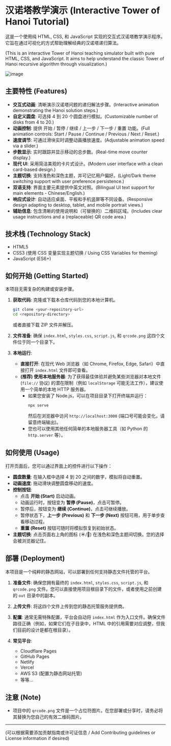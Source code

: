 # 汉诺塔教学演示 (Interactive Tower of Hanoi Tutorial)

这是一个使用纯 HTML, CSS, 和 JavaScript 实现的交互式汉诺塔教学演示程序。它旨在通过可视化的方式帮助理解经典的汉诺塔递归算法。

(This is an interactive Tower of Hanoi teaching simulator built with pure HTML, CSS, and JavaScript. It aims to help understand the classic Tower of Hanoi recursive algorithm through visualization.)

![image](https://github.com/user-attachments/assets/86616fc3-3b5d-476c-8226-609315bdab06)


## 主要特性 (Features)

*   **交互式动画**: 清晰演示汉诺塔问题的递归解法步骤。(Interactive animation demonstrating the Hanoi solution steps.)
*   **自定义圆盘**: 可选择 4 到 20 个圆盘进行模拟。(Customizable number of disks from 4 to 20.)
*   **动画控制**: 提供 开始 / 暂停 / 继续 / 上一步 / 下一步 / 重置 功能。(Full animation controls: Start / Pause / Continue / Previous / Next / Reset.)
*   **速度调节**: 可通过滑块实时调整动画播放速度。(Adjustable animation speed via a slider.)
*   **步数显示**: 实时跟踪并显示移动的总步数。(Real-time move counter display.)
*   **现代 UI**: 采用简洁美观的卡片式设计。(Modern user interface with a clean card-based design.)
*   **主题切换**: 支持浅色和深色主题，并可记忆用户偏好。(Light/Dark theme switching support with user preference persistence.)
*   **双语支持**: 界面主要元素提供中英文对照。(Bilingual UI text support for main elements - Chinese/English.)
*   **响应式设计**: 自动适应桌面、平板和手机竖屏等不同设备。(Responsive design adapting to desktop, tablet, and mobile portrait views.)
*   **辅助信息**: 包含清晰的使用说明和（可替换的）二维码区域。(Includes clear usage instructions and a (replaceable) QR code area.)

## 技术栈 (Technology Stack)

*   HTML5
*   CSS3 (使用 CSS 变量实现主题切换 / Using CSS Variables for theming)
*   JavaScript (ES6+)

## 如何开始 (Getting Started)

本项目无需复杂的构建或安装步骤。

1.  **获取代码**: 克隆或下载本仓库代码到您的本地计算机。
    ```bash
    git clone <your-repository-url>
    cd <repository-directory>
    ```
    或者直接下载 ZIP 文件并解压。

2.  **文件准备**: 确保 `index.html`, `styles.css`, `script.js`, 和 `qrcode.png` 这四个文件位于同一个目录下。

3.  **本地运行**:
    *   **直接打开**: 在现代 Web 浏览器（如 Chrome, Firefox, Edge, Safari）中直接打开 `index.html` 文件即可查看。
    *   **(推荐) 使用本地服务器**: 为了获得最佳体验并避免某些浏览器对本地文件 (`file://` 协议) 的潜在限制（例如 `localStorage` 可能无法工作），建议使用一个简单的本地 HTTP 服务器。
        *   如果您安装了 Node.js，可以在项目目录下打开终端并运行：
            ```bash
            npx serve
            ```
            然后在浏览器中访问 `http://localhost:3000` (端口号可能会变化，请留意终端输出)。
        *   您也可以使用其他任何简单的本地服务器工具（如 Python 的 `http.server` 等）。

## 如何使用 (Usage)

打开页面后，您可以通过界面上的控件进行以下操作：

*   **圆盘数量**: 在输入框中选择 4 到 20 之间的数字，模拟将自动重置。
*   **动画速度**: 拖动滑块调整圆盘移动的速度。
*   **控制按钮**:
    *   点击 **开始 (Start)** 启动动画。
    *   动画运行时，按钮变为 **暂停 (Pause)**，点击可暂停。
    *   暂停后，按钮变为 **继续 (Continue)**，点击可继续播放。
    *   暂停状态下，**上一步 (Previous)** 和 **下一步 (Next)** 按钮可用，用于单步查看移动过程。
    *   **重置 (Reset)** 按钮可随时将模拟恢复到初始状态。
*   **主题切换**: 点击页面右上角的图标 (☀️/🌙) 在浅色和深色主题间切换。您的选择会被浏览器记住。

## 部署 (Deployment)

本项目是一个纯粹的静态网站，可以部署到任何支持静态文件托管的平台。

1.  **准备文件**: 确保您拥有最终的 `index.html`, `styles.css`, `script.js`, 和 `qrcode.png` 文件。您可以直接使用项目根目录下的文件，或者使用之前创建的 `out` 目录中的副本。

2.  **上传文件**: 将这四个文件上传到您的静态托管服务提供商。

3.  **配置**: 通常无需特殊配置，平台会自动将 `index.html` 作为入口文件。确保文件路径正确（例如，如果它们在子目录中，HTML 中的引用需要对应调整，但我们目前的设计是都在根目录）。

4.  **常见平台**:
    *   Cloudflare Pages
    *   GitHub Pages
    *   Netlify
    *   Vercel
    *   AWS S3 (配置为静态网站托管)
    *   等等...

## 注意 (Note)

*   项目中的 `qrcode.png` 文件是一个占位符图片。在您部署或分享时，请务必将其替换为您自己的有效二维码图片。

---

(可以根据需要添加贡献指南或许可证信息 / Add Contributing guidelines or License information if desired)

